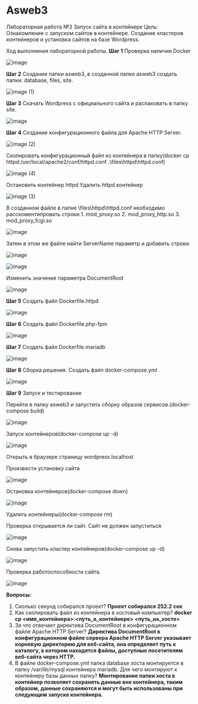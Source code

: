 # Asweb3
Лабораторная работа №3
Запуск сайта в контейнере
Цель: Ознакомление с запуском сайтов в контейнере. Создание кластеров контейнеров и установка сайтов на базе Wordpress.

Ход выполнения лабораторной работы.
**Шаг 1**
  Проверка наличия Docker
  
  ![image](https://github.com/simwtr/ASWEB03/assets/103261387/97fa1bef-31d9-42f6-8a99-a13b42e20922)

**Шаг 2**
  Создание папки asweb3, в созданной папке asweb3 создать папки: database, files, site.
  
  ![image (1)](https://github.com/simwtr/ASWEB03/assets/103261387/50f7fc9d-bfa3-428c-bf65-dbf565c49ffd)

**Шаг 3**
  Скачать Wordpress с официального сайта и распаковать в папку site.
  
  ![image](https://github.com/simwtr/ASWEB03/assets/103261387/ae0723df-a1e4-4eec-bb71-5f245daa7d4c)
  
**Шаг 4**
  Создание конфигурационного файла для Apache HTTP Server.

  ![image (2)](https://github.com/simwtr/ASWEB03/assets/103261387/95d29923-ac34-43cf-8195-f67df6926e8c)

  Скопировать конфигурационный файл из контейнера в папку(docker cp httpd:/usr/local/apache2/conf/httpd.conf .\files\httpd\httpd.conf)

  ![image (4)](https://github.com/simwtr/ASWEB03/assets/103261387/8af892d1-4c4d-410b-97bf-ef18626db67b)
  
  Остановить контейнер httpd
  Удалить httpd контейнер

![image (3)](https://github.com/simwtr/ASWEB03/assets/103261387/e24178c0-bf16-44a1-9e7d-1092988f5b08)

  В созданном файле в папке \files\httpd\httpd.conf необходимо расскоментипровать строки 
    1. mod_proxy.so
    2. mod_proxy_http.so
    3. mod_proxy_fcgi.so
    
  ![image](https://github.com/simwtr/ASWEB03/assets/103261387/9547ffb7-f273-4de3-b6e9-2d6511bc4ab3)
  
  Затем в этом же файле найти ServerName параметр и добавить строки:
  
  ![image](https://github.com/simwtr/ASWEB03/assets/103261387/de2c4084-fc73-48b0-828e-fc87c112f79a)
  
  ![image](https://github.com/simwtr/ASWEB03/assets/103261387/fad70aa0-a893-47ec-998f-ac9c918e4025)
  
  Изменить значение параметра DocumentRoot
  
  ![image](https://github.com/simwtr/ASWEB03/assets/103261387/114086c2-1ee3-4555-8b90-44edae6b9ba0)
  
**Шаг 5**
  Создать файл Dockerfile.httpd
  
  ![image](https://github.com/simwtr/ASWEB03/assets/103261387/d930a046-4ce6-43f7-a28c-9a8866fb6dfc)
  
 **Шаг 6**
  Создать файл Dockerfile.php-fpm
  
  ![image](https://github.com/simwtr/ASWEB03/assets/103261387/5214b6fd-69f7-41a0-9fac-939563e7c3e6)
  
**Шаг 7**
  Создать файл Dockerfile.mariadb
  
  ![image](https://github.com/simwtr/ASWEB03/assets/103261387/29d9b0fa-e2c1-4b91-b6a2-ba92f10a59c4)
  
**Шаг 8**
 Сборка решения. 
 Создать файл docker-compose.yml
 
 ![image](https://github.com/simwtr/ASWEB03/assets/103261387/3740b2fa-f082-4767-b860-6374a7f7245f)
 
**Шаг 9**
  Запуск и тестирование
  
  Перейти в папку asweb3 и запустить сборку образов сервисов.(docker-compose build)

![image](https://github.com/simwtr/ASWEB03/assets/103261387/7693a98d-beb0-43fd-ba0b-7202b89d12b8)

  Запуск контейнеров(docker-compose up -d)

![image](https://github.com/simwtr/ASWEB03/assets/103261387/23ea434b-6e61-45cf-9e57-ca3018dee577)

  Открыть в браузере страницу wordpress.localhost

  Произвести установку сайта

![image](https://github.com/simwtr/ASWEB03/assets/103261387/7a4e55d4-ec6e-4a48-8b71-2590a93b1312)

  Остановка контейнеров(docker-compose down)

![image](https://github.com/simwtr/ASWEB03/assets/103261387/fa0f9d52-e6db-4079-9b7c-d48857f229ce)

  Удалить контейнеры(docker-compose rm)

  Проверка открывается ли сайт. Сайт не должен запуститься

  ![image](https://github.com/simwtr/ASWEB03/assets/103261387/e6c92a16-d8e2-46f4-849d-f297dd48f5e8)

  Снова запустить кластер контейнеров(docker-compose up -d)

![image](https://github.com/simwtr/ASWEB03/assets/103261387/23ea434b-6e61-45cf-9e57-ca3018dee577)

  Проверка работоспособности сайта.
  
![image](https://github.com/simwtr/ASWEB03/assets/103261387/7a4e55d4-ec6e-4a48-8b71-2590a93b1312)

**Вопросы:**
1. Сколько секунд собирался проект?
   **Проект собирался 252.2 сек**
2. Как скопировать файл из контейнера в хостовый компьютер?
   **docker cp <имя_контейнера>:<путь_в_контейнере> <путь_на_хосте>**
3. За что отвечает директива DocumentRoot в конфигурационном файле Apache HTTP Server?
   **Директива DocumentRoot в конфигурационном файле сервера Apache HTTP Server указывает корневую директорию для веб-сайта, она определяет путь к каталогу, в котором находятся файлы,
   доступные посетителям веб-сайта через HTTP.**
4. В файле docker-compose.yml папка database хоста монтируется в папку /var/lib/mysql контейнера mariadb. Для чего монтируют к контейнеру базы данных папку?
   **Монтирование папки хоста в контейнер позволяет сохранять данные вне контейнера, таким образом, данные сохраняются и могут быть использованы при следующем запуске контейнера.**
